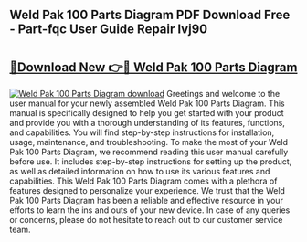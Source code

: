 ## Weld Pak 100 Parts Diagram PDF Download Free - Part-fqc User Guide Repair Ivj90

# <h2><a href="http://dfprak.blite.top/?on=Weld+Pak+100+Parts+Diagram">🔗Download New 👉🔴 Weld Pak 100 Parts Diagram</a></h2>

[![Weld Pak 100 Parts Diagram download](https://i.imgur.com/lujVjoI.png)](http://dfprak.blite.top/?on=Weld+Pak+100+Parts+Diagram)
Greetings and welcome to the user manual for your newly assembled Weld Pak 100 Parts Diagram. This manual is specifically designed to help you get started with your product and provide you with a thorough understanding of its features, functions, and capabilities. You will find step-by-step instructions for installation, usage, maintenance, and troubleshooting. To make the most of your Weld Pak 100 Parts Diagram, we recommend reading this user manual carefully before use. It includes step-by-step instructions for setting up the product, as well as detailed information on how to use its various features and capabilities. This Weld Pak 100 Parts Diagram comes with a plethora of features designed to personalize your experience. We trust that the Weld Pak 100 Parts Diagram has been a reliable and effective resource in your efforts to learn the ins and outs of your new device. In case of any queries or concerns, please do not hesitate to reach out to our customer service team.
